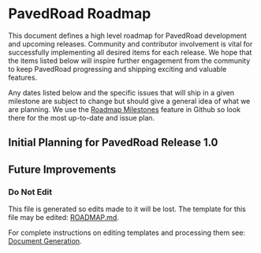 # PavedRoad Roadmap

This document defines a high level roadmap for PavedRoad development
and upcoming releases.
Community and contributor involvement is vital for successfully implementing
all desired items for each release.
We hope that the items listed below will inspire further engagement from the community
to keep PavedRoad progressing and shipping exciting and valuable features.

Any dates listed below and the specific issues that will ship in a given milestone
are subject to change but should give a general idea of what we are planning.
We use the [Roadmap Milestones](https://github.com/pavedroad-io/kevlar-repo/milestoness)
feature in Github so look there for the most up-to-date and issue plan.

## Initial Planning for PavedRoad Release 1.0

## Future Improvements

### Do Not Edit
This file is generated so edits made to it will be lost.
The template for this file may be edited:
[ROADMAP.md](/repo-templates/oss-default/ROADMAP.md).

For complete instructions on editing templates and processing them see:
[Document Generation](/assets/README.md).

